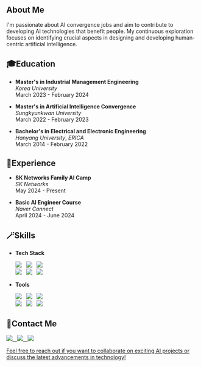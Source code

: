## About Me
I'm passionate about AI convergence jobs and aim to contribute to developing AI technologies that benefit people. My continuous exploration focuses on identifying crucial aspects in designing and developing human-centric artificial intelligence.

## 🎓Education
- **Master's in Industrial Management Engineering**  
  $Korea$ $University$  
  March 2023 - February 2024

- **Master's in Artificial Intelligence Convergence**  
  $Sungkyunkwan$ $University$  
  March 2022 - February 2023

- **Bachelor's in Electrical and Electronic Engineering**  
  $Hanyang$ $University,$ $ERICA$  
  March 2014 - February 2022

## 🌟Experience
- **SK Networks Family AI Camp**  
  $SK$ $Networks$  
  May 2024 - Present

- **Basic AI Engineer Course**  
  $Naver$ $Connect$  
  April 2024 - June 2024

## 🪄Skills
- **Tech Stack**
  <div>
  	<img src="https://img.shields.io/badge/Python-3776AB?style=for-the-badge&logo=Python&logoColor=white"/> &nbsp
    <img src="https://img.shields.io/badge/C-A8B9CC?style=for-the-badge&logo=C&logoColor=white"/> &nbsp
    <img src="https://img.shields.io/badge/MySQL-4479A1?style=for-the-badge&logo=MySQL&logoColor=white"/> &nbsp
  </div>
  
  <div>
  	<img src="https://img.shields.io/badge/PyTorch-EE4C2C?style=for-the-badge&logo=PyTorch&logoColor=white"/> &nbsp
    <img src="https://img.shields.io/badge/scikit--learn-F7931E?style=for-the-badge&logo=scikit--learn&logoColor=white"/> &nbsp
    <img src="https://img.shields.io/badge/Streamlit-FF4B4B?style=for-the-badge&logo=Streamlit&logoColor=white"/> &nbsp
  </div>

- **Tools**
  <div>
  	<img src="https://img.shields.io/badge/Git-F05032?style=for-the-badge&logo=Git&logoColor=white"/> &nbsp
    <img src="https://img.shields.io/badge/GitHub-181717?style=for-the-badge&logo=GitHub&logoColor=white"/> &nbsp
    <img src="https://img.shields.io/badge/Notion-000000?style=for-the-badge&logo=Notion&logoColor=white"/> &nbsp
  </div>

  <div>
    <img src="https://img.shields.io/badge/Visual Studio Code-007ACC?style=for-the-badge&logo=Visual Studio Code&logoColor=white"/> &nbsp
    <img src="https://img.shields.io/badge/Anaconda-44A833?style=for-the-badge&logo=Anaconda&logoColor=white"/> &nbsp
    <img src="https://img.shields.io/badge/Jupyter-F37626?style=for-the-badge&logo=Jupyter&logoColor=white"/> &nbsp
  </div>

## 📣Contact Me
  <div>
  	<a href="https://velog.io/@ih9511/posts"><img src="https://img.shields.io/badge/Velog-20C997?style=for-the-badge&logo=Velog&logoColor=white"/> &nbsp
  	<a href="https://www.linkedin.com/in/inheon-choi-961a872b2"><img src="https://img.shields.io/badge/LinkedIn-0A66C2?style=for-the-badge&logo=LinkedIn&logoColor=white"/> &nbsp
    <a href="mailto:cih956964@gmail.com"><img src="https://img.shields.io/badge/Gmail-EA4335?style=for-the-badge&logo=Gmail&logoColor=white"/>
  </div>

Feel free to reach out if you want to collaborate on exciting AI projects or discuss the latest advancements in technology!
